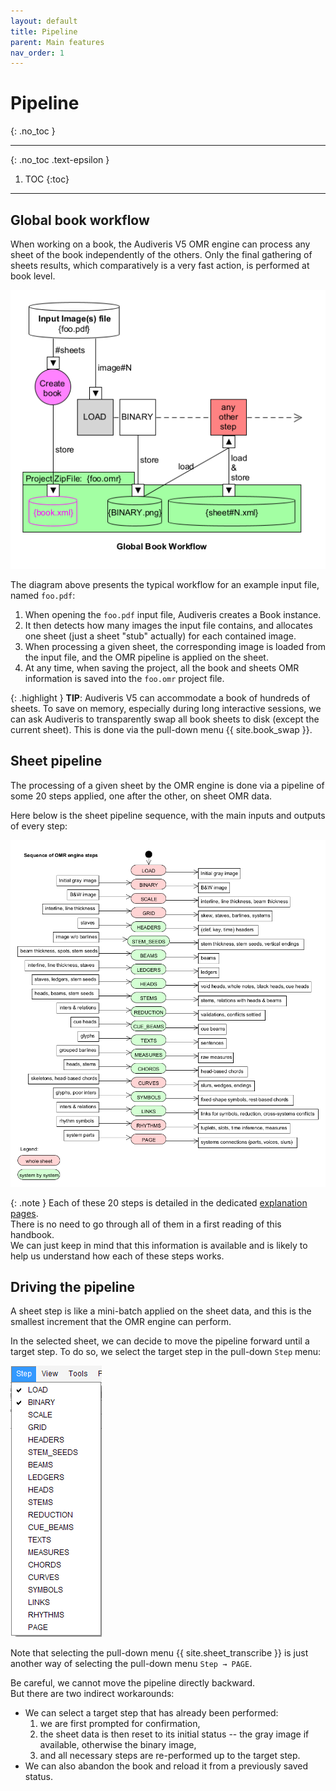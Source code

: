 ```yaml
---
layout: default
title: Pipeline
parent: Main features
nav_order: 1
---
```

# Pipeline
{: .no_toc }

---
{: .no_toc .text-epsilon }
1. TOC
{:toc}
---

## Global book workflow
When working on a book, the Audiveris V5 OMR engine can process any sheet of the book independently of
the others.
Only the final gathering of sheets results, which comparatively is a very fast action,
is performed at book level.

![](../../assets/images/book_workflow.png)

The diagram above presents the typical workflow for an example input file, named `foo.pdf`:
1. When opening the `foo.pdf` input file, Audiveris creates a Book instance.
2. It then detects how many images the input file contains, and allocates one sheet
(just a sheet "stub" actually) for each contained image.
3. When processing a given sheet, the corresponding image is loaded from the input file,
and the OMR pipeline is applied on the sheet.
4. At any time, when saving the project, all the book and sheets OMR information is saved into the
`foo.omr` project file.

{: .highlight }
**TIP**: Audiveris V5 can accommodate a book of hundreds of sheets.
To save on memory, especially during long interactive sessions, we can ask Audiveris to
transparently swap all book sheets to disk (except the current sheet).
This is done via the pull-down menu {{ site.book_swap }}.

## Sheet pipeline

The processing of a given sheet by the OMR engine is done via a pipeline of some 20 steps
applied, one after the other, on sheet OMR data.

Here below is the sheet pipeline sequence, with the main inputs and outputs of every step:

![](../../assets/images/pipeline.png)

{: .note }
Each of these 20 steps is detailed in the dedicated
[explanation pages](../../explanation/steps/README.md).   
There is no need to go through all of them in a first reading of this handbook.  
We can just keep in mind that this information is available and is likely to help
us understand how each of these steps works.

## Driving the pipeline

A sheet step is like a mini-batch applied on the sheet data, and this is the smallest increment
that the OMR engine can perform.

In the selected sheet,  we can decide to move the pipeline forward until a target
step.
To do so, we select the target step in the pull-down `Step` menu:

![Steps](../../assets/images/step_menu.png)

Note that selecting the pull-down menu {{ site.sheet_transcribe }} is just another way of selecting
the pull-down menu `Step → PAGE`.

Be careful, we cannot move the pipeline directly backward.  
But there are two indirect workarounds:

* We can select a target step that has already been performed:
    1. we are first prompted for confirmation,
    2. the sheet data is then reset to its initial status
    -- the gray image if available, otherwise the binary image,
    3. and all necessary steps are re-performed up to the target step.
* We can also abandon the book and reload it from a previously saved status.
